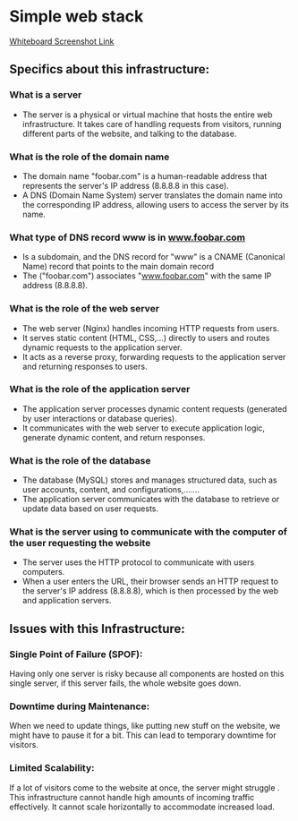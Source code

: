 # Simple web stack

[Whiteboard Screenshot Link](https://photos.app.goo.gl/4UvCNSx3TANGSs9E6)

## Specifics about this infrastructure:
### What is a server
- The server is a physical or virtual machine that hosts the entire web infrastructure. It takes care of handling requests from visitors, running different parts of the website, and talking to the database.

### What is the role of the domain name
- The domain name "foobar.com" is a human-readable address that represents the server's IP address (8.8.8.8 in this case).
- A DNS (Domain Name System) server translates the domain name into the corresponding IP address, allowing users to access the server by its name.

### What type of DNS record www is in www.foobar.com
- Is a subdomain, and the DNS record for "www" is a CNAME (Canonical Name) record that points to the main domain record 
- The ("foobar.com") associates "www.foobar.com" with the same IP address (8.8.8.8).

### What is the role of the web server
- The web server (Nginx) handles incoming HTTP requests from users.
- It serves static content (HTML, CSS,...) directly to users and routes dynamic requests to the application server.
- It acts as a reverse proxy, forwarding requests to the application server and returning responses to users.

### What is the role of the application server
- The application server processes dynamic content requests (generated by user interactions or database queries).
- It communicates with the web server to execute application logic, generate dynamic content, and return responses.

### What is the role of the database
- The database (MySQL) stores and manages structured data, such as user accounts, content, and configurations,.......
- The application server communicates with the database to retrieve or update data based on user requests.

### What is the server using to communicate with the computer of the user requesting the website
- The server uses the HTTP protocol to communicate with users computers.
- When a user enters the URL, their browser sends an HTTP request to the server's IP address (8.8.8.8), which is then processed by the web and application servers.

## Issues with this Infrastructure:

### Single Point of Failure (SPOF):
Having only one server is risky because all components are hosted on this single server, if this server fails, the whole website goes down.
### Downtime during Maintenance:
When we need to update things, like putting new stuff on the website, we might have to pause it for a bit. This can lead to temporary downtime for visitors.
### Limited Scalability:
If a lot of visitors come to the website at once, the server might struggle . This infrastructure cannot handle high amounts of incoming traffic effectively. It cannot scale horizontally to accommodate increased load.
